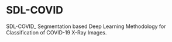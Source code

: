 # SDL-COVID
SDL-COVID_ Segmentation based Deep Learning Methodology for Classification of COVID-19 X-Ray Images.

